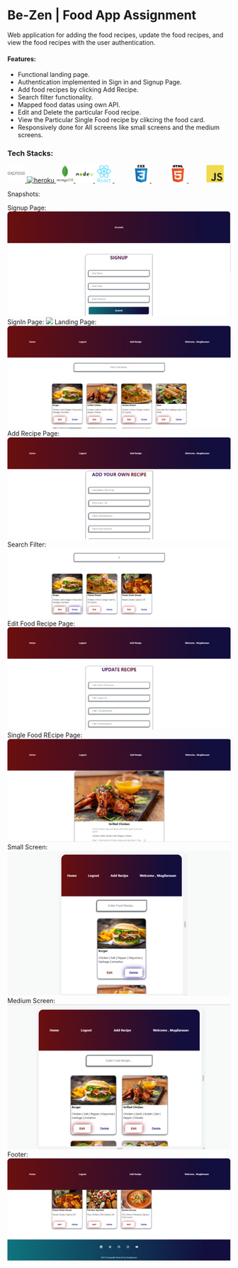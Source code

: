 <h1>Be-Zen | Food App Assignment</h1>
<p>Web application for adding the food recipes, update the food recipes, and view the food recipes with the user authentication.</p>
<h4>Features:</h4>
<ul>
  <li>Functional landing page.</li>
  <li>Authentication implemented in Sign in and Signup Page.</li>
  <li>Add food recipes by clicking Add Recipe.</li>
  <li>Search filter functionality.</li>
  <li>Mapped food datas using own API.</li>
  <li>Edit and Delete the particular Food recipe.</li>
  <li>View the Particular Single Food recipe by clikcing the food card.</li>
  <li>Responsively done for All screens like small screens and the medium screens.</li>
</ul>

<h3 align="left">Tech Stacks:</h3>
<p align="left">

<a href="https://expressjs.com" target="_blank" rel="noreferrer"> <img src="https://raw.githubusercontent.com/devicons/devicon/master/icons/express/express-original-wordmark.svg" alt="express" width="40" height="40"/> </a> <a href="https://heroku.com" target="_blank" rel="noreferrer"> <img src="https://www.vectorlogo.zone/logos/heroku/heroku-icon.svg" alt="heroku" width="40" height="40"/> </a> <a href="https://www.mongodb.com/" target="_blank" rel="noreferrer"> <img src="https://raw.githubusercontent.com/devicons/devicon/master/icons/mongodb/mongodb-original-wordmark.svg" alt="mongodb" width="40" height="40"/> </a> <a href="https://nodejs.org" target="_blank" rel="noreferrer"> <img src="https://raw.githubusercontent.com/devicons/devicon/master/icons/nodejs/nodejs-original-wordmark.svg" alt="nodejs" width="40" height="40"/> </a> <a href="https://reactjs.org/" target="_blank" rel="noreferrer"> <img src="https://raw.githubusercontent.com/devicons/devicon/master/icons/react/react-original-wordmark.svg" alt="react" width="40" height="40"/> </a>
 <a href="https://www.w3schools.com/css/" target="_blank" rel="noreferrer"> <img style="margin-left:40px" src="https://raw.githubusercontent.com/devicons/devicon/master/icons/css3/css3-original-wordmark.svg" alt="css3" width="40" height="40"/> </a> 
  <a href="https://www.w3.org/html/" target="_blank" rel="noreferrer"> <img style="margin-left:40px" src="https://raw.githubusercontent.com/devicons/devicon/master/icons/html5/html5-original-wordmark.svg" alt="html5" width="40" height="40"/> </a> 
  <a href="https://developer.mozilla.org/en-US/docs/Web/JavaScript" target="_blank" rel="noreferrer"> <img style="margin-left:40px" src="https://raw.githubusercontent.com/devicons/devicon/master/icons/javascript/javascript-original.svg" alt="javascript" width="40" height="40"/> </a> 
</p>
 

  Snapshots:
  
Signup Page:
![](/screenshots/signup.png)
SignIn Page:
![](/screenshots/signin.png)
 Landing Page:
 ![](/screenshots/landingpage.png)
  Add Recipe Page:
  ![](/screenshots/add.png)
   Search Filter:
   ![](/screenshots/search.png)
    Edit Food Recipe Page:
    ![](/screenshots/edit.png)
     Single Food REcipe Page:
     ![](/screenshots/singlefood.png)
      Small Screen:
      ![](/screenshots/smallscreen.png)
        Medium Screen:
       ![](/screenshots/mediumscreen.png)
        Footer:
        ![](/screenshots/footer.png)
